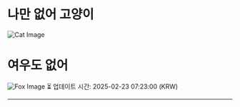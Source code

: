 
# 나만 없어 고양이

![Cat Image](https://cdn2.thecatapi.com/images/3g1.jpg)

# 여우도 없어
![Fox Image](https://randomfox.ca/images/23.jpg)
⏳ 업데이트 시간: 2025-02-23 07:23:00 (KRW)

---
